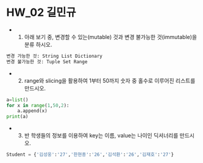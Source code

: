 # HW_02 길민규

- 1. 아래 보기 중, 변경할 수 있는(mutable) 것과 변경 불가능한 것(immutable)을 분류 하시오.

```python
변경 가능한 것: String List Dictionary
변경 불가능한 것: Tuple Set Range
```

- 2.  range와 slicing을 활용하여 1부터 50까지 숫자 중 홀수로 이루어진 리스트를 만드시오.

```python
a=list()
for x in range(1,50,2):
    a.append(x)
print(a)
```

- 3. 반 학생들의 정보를 이용하여 key는 이름, value는 나이인 딕셔너리를 만드시오.

```python
Student = {'김성웅':'27','한현종':'26','김석환':'26','김재호':'27'}
```

